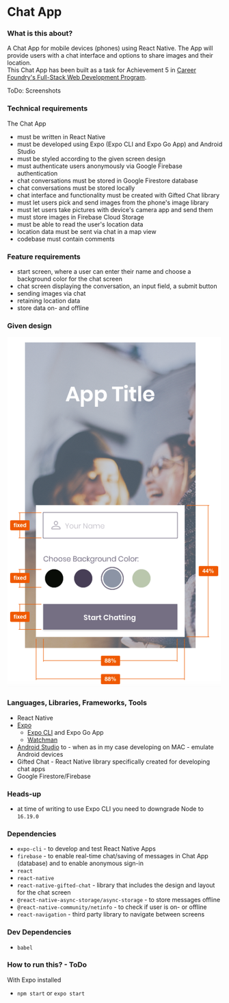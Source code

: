 # Chat App

### What is this about?
A Chat App for mobile devices (phones) using React Native. The App will provide users with a chat interface and options to share images and their location.
<br>
This Chat App has been built as a task for Achievement 5 in [Career Foundry's Full-Stack Web Development Program](https://careerfoundry.com/en/courses/become-a-web-developer/).

ToDo: Screenshots

### Technical requirements
The Chat App
- must be written in React Native
- must be developed using Expo (Expo CLI and Expo Go App) and Android Studio
- must be styled according to the given screen design
- must authenticate users anonymously via Google Firebase authentication
- chat conversations must be stored in Google Firestore database
- chat conversations must be stored locally
- chat interface and functionality must be created with Gifted Chat library
- must let users pick and send images from the phone's image library
- must let users take pictures with device's camera app and send them
- must store images in Firebase Cloud Storage
- must be able to read the user's location data
- location data must be sent via chat in a map view
- codebase must contain comments

### Feature requirements
- start screen, where a user can enter their name and choose a background color for the chat screen
- chat screen displaying the conversation, an input field, a submit button
- sending images via chat
- retaining location data
- store data on- and offline

### Given design
![Screenshot of given design](/assets/screenshots/screenshot-given-design.png)

### Languages, Libraries, Frameworks, Tools
- React Native
- [Expo](https://expo.dev/)
  - [Expo CLI](https://docs.expo.dev/get-started/installation/) and Expo Go App
  - [Watchman](https://docs.expo.dev/get-started/installation/#requirements)
- [Android Studio](https://developer.android.com/studio) to - when as in my case developing on MAC - emulate Android devices
- Gifted Chat - React Native library specifically created for developing chat apps
- Google Firestore/Firebase

### Heads-up
- at time of writing to use Expo CLI you need to downgrade Node to `16.19.0`

### Dependencies
- `expo-cli` - to develop and test React Native Apps
- `firebase` - to enable real-time chat/saving of messages in Chat App (database) and to enable anonymous sign-in
- `react`
- `react-native`
- `react-native-gifted-chat` - library that includes the design and layout for the chat screen
- `@react-native-async-storage/async-storage` - to store messages offline
- `@react-native-community/netinfo` - to check if user is on- or offline
- `react-navigation` - third party library to navigate between screens

### Dev Dependencies
- `babel`

### How to run this? - ToDo
With Expo installed
- `npm start` or `expo start`